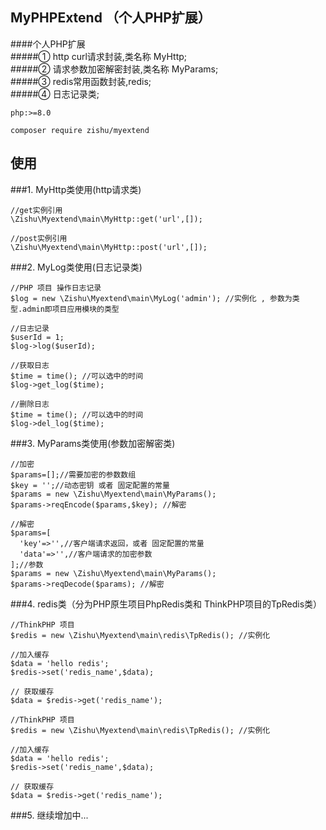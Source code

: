 ## MyPHPExtend （个人PHP扩展）
####个人PHP扩展  
#####① http curl请求封装,类名称 MyHttp;  
#####② 请求参数加密解密封装,类名称 MyParams;  
#####③ redis常用函数封装,redis;  
#####④ 日志记录类;

` php:>=8.0 `  

 ` composer require zishu/myextend `  


## 使用  
###1. MyHttp类使用(http请求类)

```
//get实例引用
\Zishu\Myextend\main\MyHttp::get('url',[]);

//post实例引用
\Zishu\Myextend\main\MyHttp::post('url',[]);
```

###2. MyLog类使用(日志记录类)

```
//PHP 项目 操作日志记录
$log = new \Zishu\Myextend\main\MyLog('admin'); //实例化 , 参数为类型.admin即项目应用模块的类型

//日志记录
$userId = 1;
$log->log($userId);

//获取日志
$time = time(); //可以选中的时间
$log->get_log($time);

//删除日志
$time = time(); //可以选中的时间
$log->del_log($time);
```

###3. MyParams类使用(参数加密解密类)

```
//加密
$params=[];//需要加密的参数数组
$key = '';//动态密钥 或者 固定配置的常量
$params = new \Zishu\Myextend\main\MyParams();
$params->reqEncode($params,$key); //解密
```


```   
//解密
$params=[
  'key'=>'',//客户端请求返回，或者 固定配置的常量
  'data'=>'',//客户端请求的加密参数
];//参数
$params = new \Zishu\Myextend\main\MyParams();
$params->reqDecode($params); //解密
```

###4. redis类（分为PHP原生项目PhpRedis类和 ThinkPHP项目的TpRedis类）

```
//ThinkPHP 项目
$redis = new \Zishu\Myextend\main\redis\TpRedis(); //实例化

//加入缓存
$data = 'hello redis';
$redis->set('redis_name',$data);
        
// 获取缓存
$data = $redis->get('redis_name');
```

```
//ThinkPHP 项目
$redis = new \Zishu\Myextend\main\redis\TpRedis(); //实例化

//加入缓存
$data = 'hello redis';
$redis->set('redis_name',$data);
        
// 获取缓存
$data = $redis->get('redis_name');
```

###5. 继续增加中...
